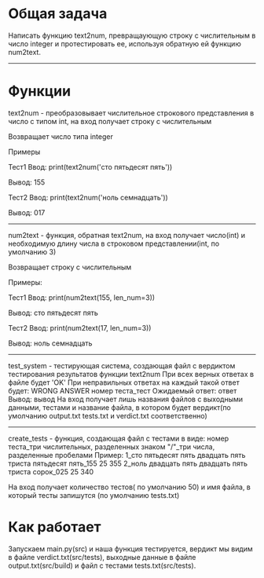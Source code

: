 Общая задача
=====================


Написать функцию text2num, превращаующую строку с числительным в число integer и протестировать ее, используя обратную ей функцию num2text.

***

Функции
=====================

text2num - преобразовывает числительное строкового представления в число с типом int, на вход получает строку с числительным

Возвращает число типа integer

Примеры

Тест1
Ввод:
print(text2num('сто пятьдесят пять'))

Вывод:
155

Тест2
Ввод:
print(text2num('ноль семнадцать'))

Вывод:
017

***

num2text - функция, обратная text2num, на вход получает число(int) и необходимую длину числа в строковом представлении(int, по умолчанию 3)

Возвращает строку с числительным

Примеры:

Тест1
Ввод:
print(num2text(155, len_num=3))

Вывод:
сто пятьдесят пять

Тест2
Ввод:
print(num2text(17, len_num=3))

Вывод:
ноль семнадцать

***

test_system - тестирующая система, создающая файл с вердиктом тестирования результатов функции text2num
При всех верных ответах в файле будет 'OK'
При неправильных ответах на каждый такой ответ будет:
WRONG ANSWER
номер теста_тест
Ожидаемый ответ:
ответ
Вывод:
вывод
На вход получает лишь названия файлов с выходными данными, тестами и название файла, в котором будет вердикт(по умолчанию output.txt tests.txt и verdict.txt соответственно)

***

create_tests - функция, создающая файл с тестами в виде:
номер теста_три числительных, разделенных знаком "/"_три числа, разделенные пробелами
Пример:
1_сто пятьдесят пять двадцать пять триста пятьдесят пять_155 25 355
2_ноль двадцать пять двадцать пять триста сорок_025 25 340

На вход получает количество тестов( по умолчанию 50) и имя файла, в который тесты запишутся (по умолчанию tests.txt)

Как работает
=====================

Запускаем main.py(src) и наша функция тестируется, вердикт мы видим в файле verdict.txt(src/tests), выходные данные в файле output.txt(src/build) и файл с тестами tests.txt(src/tests).